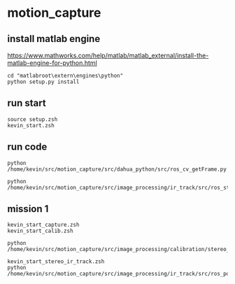# motion_capture

## install matlab engine
https://www.mathworks.com/help/matlab/matlab_external/install-the-matlab-engine-for-python.html
```
cd "matlabroot\extern\engines\python"
python setup.py install
```

## run start
    source setup.zsh
    kevin_start.zsh

## run code
    python /home/kevin/src/motion_capture/src/dahua_python/src/ros_cv_getFrame.py

    python /home/kevin/src/motion_capture/src/image_processing/ir_track/src/ros_stero_light_track.py


## mission 1
    kevin_start_capture.zsh
    kevin_start_calib.zsh

    python /home/kevin/src/motion_capture/src/image_processing/calibration/stereo_depth_Chessboard.py

    kevin_start_stereo_ir_track.zsh
    python /home/kevin/src/motion_capture/src/image_processing/ir_track/src/ros_point_record.py